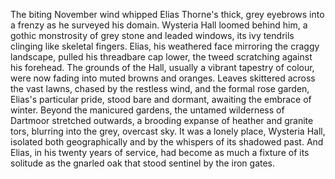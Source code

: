 The biting November wind whipped Elias Thorne's thick, grey eyebrows into a frenzy as he surveyed his domain.  Wysteria Hall loomed behind him, a gothic monstrosity of grey stone and leaded windows, its ivy tendrils clinging like skeletal fingers. Elias, his weathered face mirroring the craggy landscape, pulled his threadbare cap lower, the tweed scratching against his forehead.  The grounds of the Hall, usually a vibrant tapestry of colour, were now fading into muted browns and oranges.  Leaves skittered across the vast lawns, chased by the restless wind, and the formal rose garden, Elias's particular pride, stood bare and dormant, awaiting the embrace of winter.  Beyond the manicured gardens, the untamed wilderness of Dartmoor stretched outwards, a brooding expanse of heather and granite tors, blurring into the grey, overcast sky. It was a lonely place, Wysteria Hall, isolated both geographically and by the whispers of its shadowed past.  And Elias, in his twenty years of service, had become as much a fixture of its solitude as the gnarled oak that stood sentinel by the iron gates.
